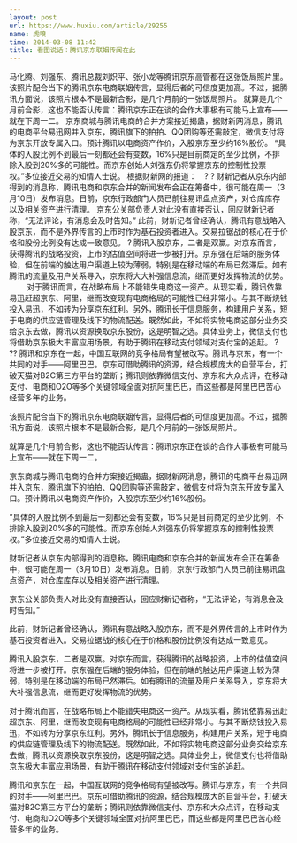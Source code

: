 ```yaml
---
layout: post
url: https://www.huxiu.com/article/29255
name: 虎嗅
time: 2014-03-08 11:42
title: 看图说话：腾讯京东联姻传闻在此
---
```

马化腾、刘强东、腾讯总裁刘炽平、张小龙等腾讯京东高管都在这张饭局照片里。 该照片配合当下的腾讯京东电商联姻传言，显得后者的可信度更加高。不过，据腾讯方面说，该照片根本不是最新合影，是几个月前的一张饭局照片。 就算是几个月前合影，这也不能否认传言：腾讯京东正在谈的合作大事极有可能马上宣布——就在下周一二。 京东商城与腾讯电商的合并方案接近揭蛊，据财新网消息，腾讯的电商平台易迅网并入京东，腾讯旗下的拍拍、QQ团购等还需敲定，微信支付将为京东开放专属入口。预计腾讯以电商资产作价，入股京东至少约16%股份。 “具体的入股比例不到最后一刻都还会有变数，16%只是目前商定的至少比例，不排除入股到20%多的可能性。而京东创始人刘强东仍将掌握京东的控制性投票权。”多位接近交易的知情人士说。 根据财新网的报道：　? ? 财新记者从京东内部得到的消息称，腾讯电商和京东合并的新闻发布会正在筹备中，很可能在周一（3月10日）发布消息。日前，京东行政部门人员已前往易讯盘点资产，对仓库库存以及相关资产进行清理。 京东公关部负责人对此没有直接否认，回应财新记者称，“无法评论，有消息会及时告知。” 此前，财新记者曾经确认，腾讯有意战略入股京东，而不是外界传言的上市时作为基石投资者进入。交易拉锯战的核心在于价格和股份比例没有达成一致意见。 ? 腾讯入股京东，二者是双赢。对京东而言，获得腾讯的战略投资，上市的估值空间将进一步被打开。京东强在后端的服务体验，但在前端的触达用户渠道上较为薄弱，特别是在移动端的布局已然滞后。如有腾讯的流量及用户关系导入，京东将大大补强信息流，继而更好发挥物流的优势。 　　 对于腾讯而言，在战略布局上不能错失电商这一资产。从现实看，腾讯依靠易迅赶超京东、阿里，继而改变现有电商格局的可能性已经非常小。与其不断烧钱投入易迅，不如转为分享京东红利。另外，腾讯长于信息服务，构建用户关系，短于电商的供应链管理及线下的物流配送。既然如此，不如将实物电商这部分业务交给京东去做，腾讯以资源换取京东股份，这是明智之选。具体业务上，微信支付也将借助京东极大丰富应用场景，有助于腾讯在移动支付领域对支付宝的追赶。 ? ?? 腾讯和京东在一起，中国互联网的竞争格局有望被改写。腾讯与京东，有一个共同的对手——阿里巴巴。京东可借助腾讯的资源，结合规模庞大的自营平台，打破天猫对B2C第三方平台的垄断；腾讯则依靠微信支付、京东和大众点评，在移动支付、电商和O2O等多个关键领域全面对抗阿里巴巴，而这些都是阿里巴巴苦心经营多年的业务。

该照片配合当下的腾讯京东电商联姻传言，显得后者的可信度更加高。不过，据腾讯方面说，该照片根本不是最新合影，是几个月前的一张饭局照片。

就算是几个月前合影，这也不能否认传言：腾讯京东正在谈的合作大事极有可能马上宣布——就在下周一二。

京东商城与腾讯电商的合并方案接近揭蛊，据财新网消息，腾讯的电商平台易迅网并入京东，腾讯旗下的拍拍、QQ团购等还需敲定，微信支付将为京东开放专属入口。预计腾讯以电商资产作价，入股京东至少约16%股份。

“具体的入股比例不到最后一刻都还会有变数，16%只是目前商定的至少比例，不排除入股到20%多的可能性。而京东创始人刘强东仍将掌握京东的控制性投票权。”多位接近交易的知情人士说。

财新记者从京东内部得到的消息称，腾讯电商和京东合并的新闻发布会正在筹备中，很可能在周一（3月10日）发布消息。日前，京东行政部门人员已前往易讯盘点资产，对仓库库存以及相关资产进行清理。

京东公关部负责人对此没有直接否认，回应财新记者称，“无法评论，有消息会及时告知。”

此前，财新记者曾经确认，腾讯有意战略入股京东，而不是外界传言的上市时作为基石投资者进入。交易拉锯战的核心在于价格和股份比例没有达成一致意见。

腾讯入股京东，二者是双赢。对京东而言，获得腾讯的战略投资，上市的估值空间将进一步被打开。京东强在后端的服务体验，但在前端的触达用户渠道上较为薄弱，特别是在移动端的布局已然滞后。如有腾讯的流量及用户关系导入，京东将大大补强信息流，继而更好发挥物流的优势。

对于腾讯而言，在战略布局上不能错失电商这一资产。从现实看，腾讯依靠易迅赶超京东、阿里，继而改变现有电商格局的可能性已经非常小。与其不断烧钱投入易迅，不如转为分享京东红利。另外，腾讯长于信息服务，构建用户关系，短于电商的供应链管理及线下的物流配送。既然如此，不如将实物电商这部分业务交给京东去做，腾讯以资源换取京东股份，这是明智之选。具体业务上，微信支付也将借助京东极大丰富应用场景，有助于腾讯在移动支付领域对支付宝的追赶。

腾讯和京东在一起，中国互联网的竞争格局有望被改写。腾讯与京东，有一个共同的对手——阿里巴巴。京东可借助腾讯的资源，结合规模庞大的自营平台，打破天猫对B2C第三方平台的垄断；腾讯则依靠微信支付、京东和大众点评，在移动支付、电商和O2O等多个关键领域全面对抗阿里巴巴，而这些都是阿里巴巴苦心经营多年的业务。

